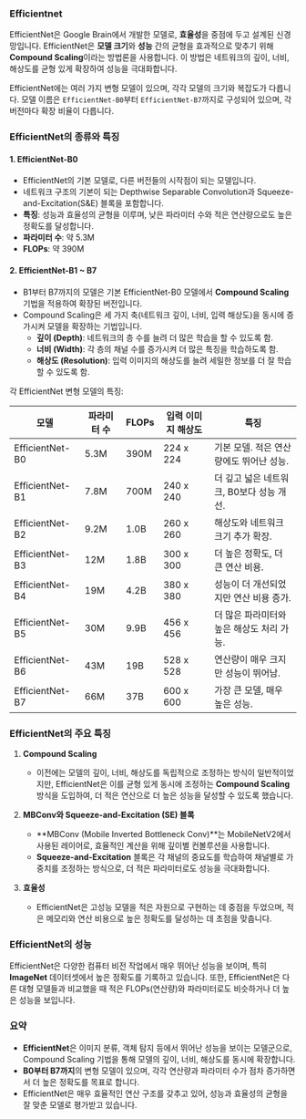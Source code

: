 ### Efficientnet
EfficientNet은 Google Brain에서 개발한 모델로, **효율성**을 중점에 두고 설계된 신경망입니다. EfficientNet은 **모델 크기**와 **성능** 간의 균형을 효과적으로 맞추기 위해 **Compound Scaling**이라는 방법론을 사용합니다. 이 방법은 네트워크의 깊이, 너비, 해상도를 균형 있게 확장하여 성능을 극대화합니다.

EfficientNet에는 여러 가지 변형 모델이 있으며, 각각 모델의 크기와 복잡도가 다릅니다. 모델 이름은 `EfficientNet-B0`부터 `EfficientNet-B7`까지로 구성되어 있으며, 각 버전마다 확장 비율이 다릅니다.

### EfficientNet의 종류와 특징

#### 1. **EfficientNet-B0**
   - EfficientNet의 기본 모델로, 다른 버전들의 시작점이 되는 모델입니다.
   - 네트워크 구조의 기본이 되는 Depthwise Separable Convolution과 Squeeze-and-Excitation(S&E) 블록을 포함합니다.
   - **특징**: 성능과 효율성의 균형을 이루며, 낮은 파라미터 수와 적은 연산량으로도 높은 정확도를 달성합니다.
   - **파라미터 수**: 약 5.3M
   - **FLOPs**: 약 390M
   
#### 2. **EfficientNet-B1 ~ B7**
   - B1부터 B7까지의 모델은 기본 EfficientNet-B0 모델에서 **Compound Scaling** 기법을 적용하여 확장된 버전입니다.
   - Compound Scaling은 세 가지 축(네트워크 깊이, 너비, 입력 해상도)을 동시에 증가시켜 모델을 확장하는 기법입니다.
     - **깊이 (Depth)**: 네트워크의 층 수를 늘려 더 많은 학습을 할 수 있도록 함.
     - **너비 (Width)**: 각 층의 채널 수를 증가시켜 더 많은 특징을 학습하도록 함.
     - **해상도 (Resolution)**: 입력 이미지의 해상도를 늘려 세밀한 정보를 더 잘 학습할 수 있도록 함.

각 EfficientNet 변형 모델의 특징:

| 모델         | 파라미터 수 | FLOPs   | 입력 이미지 해상도 | 특징                                   |
|--------------|-------------|---------|-------------------|----------------------------------------|
| EfficientNet-B0 | 5.3M       | 390M    | 224 x 224         | 기본 모델. 적은 연산량에도 뛰어난 성능.   |
| EfficientNet-B1 | 7.8M       | 700M    | 240 x 240         | 더 깊고 넓은 네트워크, B0보다 성능 개선.  |
| EfficientNet-B2 | 9.2M       | 1.0B    | 260 x 260         | 해상도와 네트워크 크기 추가 확장.        |
| EfficientNet-B3 | 12M        | 1.8B    | 300 x 300         | 더 높은 정확도, 더 큰 연산 비용.         |
| EfficientNet-B4 | 19M        | 4.2B    | 380 x 380         | 성능이 더 개선되었지만 연산 비용 증가.   |
| EfficientNet-B5 | 30M        | 9.9B    | 456 x 456         | 더 많은 파라미터와 높은 해상도 처리 가능.|
| EfficientNet-B6 | 43M        | 19B     | 528 x 528         | 연산량이 매우 크지만 성능이 뛰어남.     |
| EfficientNet-B7 | 66M        | 37B     | 600 x 600         | 가장 큰 모델, 매우 높은 성능.           |

### EfficientNet의 주요 특징

1. **Compound Scaling**
   - 이전에는 모델의 깊이, 너비, 해상도를 독립적으로 조정하는 방식이 일반적이었지만, EfficientNet은 이를 균형 있게 동시에 조정하는 **Compound Scaling** 방식을 도입하여, 더 적은 연산으로 더 높은 성능을 달성할 수 있도록 했습니다.

2. **MBConv와 Squeeze-and-Excitation (SE) 블록**
   - **MBConv (Mobile Inverted Bottleneck Conv)**는 MobileNetV2에서 사용된 레이어로, 효율적인 계산을 위해 깊이별 컨볼루션을 사용합니다.
   - **Squeeze-and-Excitation** 블록은 각 채널의 중요도를 학습하여 채널별로 가중치를 조정하는 방식으로, 더 적은 파라미터로도 성능을 극대화합니다.

3. **효율성**
   - EfficientNet은 고성능 모델을 적은 자원으로 구현하는 데 중점을 두었으며, 적은 메모리와 연산 비용으로 높은 정확도를 달성하는 데 초점을 맞춥니다.

### EfficientNet의 성능
EfficientNet은 다양한 컴퓨터 비전 작업에서 매우 뛰어난 성능을 보이며, 특히 **ImageNet** 데이터셋에서 높은 정확도를 기록하고 있습니다. 또한, EfficientNet은 다른 대형 모델들과 비교했을 때 적은 FLOPs(연산량)와 파라미터로도 비슷하거나 더 높은 성능을 보입니다.

### 요약
- **EfficientNet**은 이미지 분류, 객체 탐지 등에서 뛰어난 성능을 보이는 모델군으로, Compound Scaling 기법을 통해 모델의 깊이, 너비, 해상도를 동시에 확장합니다.
- **B0부터 B7까지**의 변형 모델이 있으며, 각각 연산량과 파라미터 수가 점차 증가하면서 더 높은 정확도를 목표로 합니다.
- EfficientNet은 매우 효율적인 연산 구조를 갖추고 있어, 성능과 효율성의 균형을 잘 맞춘 모델로 평가받고 있습니다.